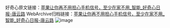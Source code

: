 好奇心原文链接：[苹果让你再不用担心手机信号，至少在家不用_智能_好奇心日报-唐云路](https://www.qdaily.com/articles/1389.html)
WebArchive归档链接：[苹果让你再不用担心手机信号，至少在家不用_智能_好奇心日报-唐云路](http://web.archive.org/web/20160421080751/http://www.qdaily.com/articles/1389.html)
![image](http://ww3.sinaimg.cn/large/007d5XDply1g3v4e902p4j30u02xg1kx)